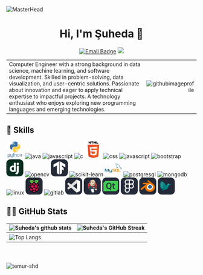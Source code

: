 ![MasterHead](https://indoanalytica.com/static/images/bannerr.gif)
<!--![MasterHead](https://indoanalytica.com/static/images/bannerr.gif) -->
<h1 align="center">Hi, I'm Şuheda 👋</h1>
<p align="center">
  <a href="mailto:temursuheda@gmail.com"><img src="https://img.shields.io/badge/Email-D14836?style=flat&logo=gmail&logoColor=white" alt="Email Badge"/></a>
   <a href="[https://www.linkedin.com/in/chaimaa-nairi-4a9840159/](https://www.linkedin.com/in/suhedatemur/)"><img src="https://img.shields.io/badge/linkedin-%230177B5?style=flat&logo=linkedin&logoColor=white"/></a>
    <!-- <a href="https://twitter.com/xxxxx"><img src="https://img.shields.io/badge/twitter-%231FA1F1?style=flat&logo=twitter&logoColor=white"/></a>
    <a href="https://medium.com/@kulanıcı adı"><img src="https://img.shields.io/badge/medium-%2312100E?style=flat&logo=medium&logoColor=white"/></a> -->
  
  </p>

<table>
  <tr>
    <td>
Computer Engineer with a strong background in data science, machine learning, and software development. Skilled in problem-solving, data visualization, and user-centric solutions. Passionate about innovation and eager to apply technical expertise to impactful projects. A technology enthusiast who enjoys exploring new programming languages and emerging technologies. 
    </td>
    <td align="right">
   <!-- <img src="https://i.pinimg.com/1200x/c1/42/2a/c1422aae787ae8de591275224a086bf4.jpg" alt="githubimageprofile" width="600"/>
          <img src="https://user-images.githubusercontent.com/74038190/236119160-976a0405-caa7-470c-9356-16d43402ea0a.gif" alt="githubimageprofile" width="400" high="400"/>
      <img src="https://user-images.githubusercontent.com/74038190/213760705-0d5bf320-4f43-4352-b74b-0889ae726bf7.gif" alt="githubimageprofile" width="400" high="400"/>-->
      <img src="https://user-images.githubusercontent.com/74038190/212750996-938b257b-266c-45a7-9af7-655341c0f58b.gif" alt="githubimageprofile" width="300" />

      
    

</td>

  </tr>
</table>



<h2> 🚀 Skills</h2>
<p align="left">
<!-- Programming Languages -->
<img src="https://raw.githubusercontent.com/devicons/devicon/master/icons/python/python-original-wordmark.svg" alt="python" width="45" height="45"/>
<img src="https://cdn.jsdelivr.net/gh/devicons/devicon/icons/java/java-original.svg" alt="java" width="45" height="45"/>
<img src="https://cdn.jsdelivr.net/gh/devicons/devicon/icons/javascript/javascript-original.svg" alt="javascript" width="45" height="45"/>
<img src="https://cdn.jsdelivr.net/gh/devicons/devicon/icons/c/c-original.svg" alt="c" width="45" height="45"/>
<img src="https://raw.githubusercontent.com/devicons/devicon/master/icons/html5/html5-original-wordmark.svg" alt="html5" width="45" height="45"/>

<!-- Web Development -->
<img src="https://cdn.jsdelivr.net/gh/devicons/devicon/icons/css3/css3-original-wordmark.svg" alt="css" width="45" height="45"/>
<img src="https://cdn.jsdelivr.net/gh/devicons/devicon/icons/javascript/javascript-original.svg" alt="javascript" width="45" height="45"/>
<img src="https://cdn.jsdelivr.net/gh/devicons/devicon/icons/bootstrap/bootstrap-original.svg" alt="bootstrap" width="45" height="45"/>
<img src="https://github.com/tandpfun/skill-icons/blob/main/icons/Django.svg" alt="django" width="45" height="45"/>

<!-- Machine Learning & AI -->
<img src="https://github.com/tandpfun/skill-icons/blob/main/icons/OpenCV-Dark.svg" alt="opencv" width="45" height="45"/>
<!--<img src="https://upload.wikimedia.org/wikipedia/commons/4/4e/Natural_Language_Processing_%28NLP%29_logo.svg" alt="nlp" width="45" height="45"/>
<img src="https://upload.wikimedia.org/wikipedia/commons/a/af/Explainable_AI_logo.png" alt="xai" width="45" height="45"/> -->
<img src="https://github.com/tandpfun/skill-icons/blob/main/icons/TensorFlow-Dark.svg" alt="tensorflow" width="45" height="45"/>
<img src="https://github.com/tandpfun/skill-icons/blob/main/icons/ScikitLearn-Dark.svg" alt="scikit-learn" width="45" height="45"/>

<!-- Databases -->
<img src="https://raw.githubusercontent.com/devicons/devicon/master/icons/mysql/mysql-original-wordmark.svg" alt="mysql" width="45" height="45"/>
<img src="https://cdn.jsdelivr.net/gh/devicons/devicon/icons/postgresql/postgresql-original.svg" alt="postgresql" width="45" height="45"/>
<img src="https://cdn.jsdelivr.net/gh/devicons/devicon/icons/mongodb/mongodb-original-wordmark.svg" alt="mongodb" width="45" height="45"/>


<!-- DevOps & Deployment -->
<img src="https://cdn.jsdelivr.net/gh/devicons/devicon/icons/linux/linux-original.svg" alt="linux" width="45" height="45"/>
<img src="https://github.com/tandpfun/skill-icons/blob/main/icons/RaspberryPi-Dark.svg" alt="linux" width="45" height="45"/>
<img src="https://cdn.jsdelivr.net/gh/devicons/devicon/icons/gitlab/gitlab-original-wordmark.svg" alt="gitlab" width="45" height="45"/>
<img src="https://github.com/tandpfun/skill-icons/blob/main/icons/VSCode-Dark.svg" alt="gitlab" width="45" height="45"/>
<img src="https://github.com/tandpfun/skill-icons/blob/main/icons/Jenkins-Dark.svg" alt="jenkins" width="45" height="45"/>

<!-- Other Tools -->
<img src="https://github.com/tandpfun/skill-icons/blob/main/icons/QT-Dark.svg" alt="qt designer" width="45" height="45"/>
<img src="https://github.com/tandpfun/skill-icons/blob/main/icons/Figma-Dark.svg" alt="figma" width="45" height="45"/>
<img src="https://github.com/tandpfun/skill-icons/blob/main/icons/Blender-Dark.svg" alt="blender" width="45" height="45"/>
<img src="https://github.com/tandpfun/skill-icons/blob/main/icons/LaTeX-Dark.svg" alt="latex" width="45" height="45"/>

</p>




<h2>👨‍💻 GitHub Stats</h2>

<table><thead><tr>
  <th><img src="https://github-readme-stats.vercel.app/api?username=temur-shd&amp;show_icons=true&amp;theme=tokyonight" alt="Suheda's github stats"></th>
  <th><img src="https://github-readme-streak-stats.herokuapp.com/?user=temur-shd&amp;theme=tokyonight" alt="Suheda's GitHub Streak"></th></tr>
</thead><tbody><tr>
  <td><img align="center" src="https://github-readme-stats.vercel.app/api/top-langs/?username=temur-shd&amp;theme=tokyonight" alt="Top Langs"></td>
 <!-- <td><img src="https://github-readme-stats.vercel.app/api?username=temur-shd&amp;show_icons=true&amp;locale=en&amp;count_private=true&amp;hide_rank=true&amp;custom_title=My%20GitHub%20Stats&amp;disable_animations=true&amp;theme=tokyonight" alt="Github Stars"></td>-->
</tr></tbody></table>

<br>
<p align="right"> </p><h3></h3> <img src="https://komarev.com/ghpvc/?username=temur-shd&amp;label=Profile%20views&amp;color=0e75b6&amp;style=flat" alt="temur-shd"> 
  <p></p>
<br>
